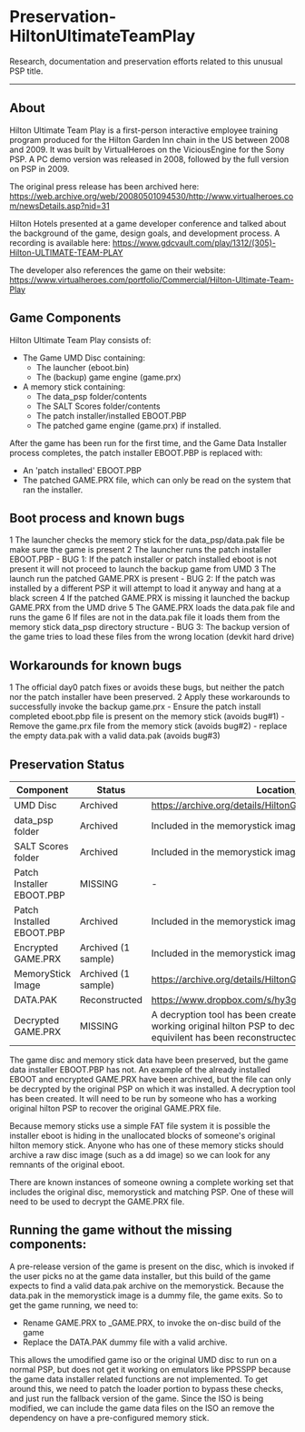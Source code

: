 # Preservation-HiltonUltimateTeamPlay
Research, documentation and preservation efforts related to this unusual PSP title.

------
## About
Hilton Ultimate Team Play is a first-person interactive employee training program produced for the Hilton Garden Inn chain in the US between 2008 and 2009.  It was built by VirtualHeroes on the ViciousEngine for the Sony PSP.  A PC demo version was released in 2008, followed by the full version on PSP in 2009. 

The original press release has been archived here:
https://web.archive.org/web/20080501094530/http://www.virtualheroes.com/newsDetails.asp?nid=31

Hilton Hotels presented at a game developer conference and talked about the background of the game, design goals, and development process. A recording is available here:
https://www.gdcvault.com/play/1312/(305)-Hilton-ULTIMATE-TEAM-PLAY

The developer also references the game on their website:
https://www.virtualheroes.com/portfolio/Commercial/Hilton-Ultimate-Team-Play

## Game Components
Hilton Ultimate Team Play consists of:
  - The Game UMD Disc containing:
    - The launcher (eboot.bin)
    - The (backup) game engine (game.prx)
  - A memory stick containing:
    - The data_psp folder/contents
    - The SALT Scores folder/contents
    - The patch installer/installed EBOOT.PBP
    - The patched game engine (game.prx) if installed.

After the game has been run for the first time, and the Game Data Installer process completes, the patch installer EBOOT.PBP is replaced with:
  - An 'patch installed' EBOOT.PBP
  - The patched GAME.PRX file, which can only be read on the system that ran the installer.

## Boot process and known bugs
  1 The launcher checks the memory stick for the data_psp/data.pak file be make sure the game is present
  2 The launcher runs the patch installer EBOOT.PBP
    - BUG 1: If the patch installer or patch installed eboot is not present it will not proceed to launch the backup game from UMD
  3 The launch run the patched GAME.PRX is present
    - BUG 2: If the patch was installed by a different PSP it will attempt to load it anyway and hang at a black screen
  4 If the patched GAME.PRX is missing it launched the backup GAME.PRX from the UMD drive
  5 The GAME.PRX loads the data.pak file and runs the game
  6 If files are not in the data.pak file it loads them from the memory stick data_psp directory structure
    - BUG 3: The backup version of the game tries to load these files from the wrong location (devkit hard drive)
    
## Workarounds for known bugs
  1 The official day0 patch fixes or avoids these bugs, but neither the patch nor the patch installer have been preserved.
  2 Apply these workarounds to successfully invoke the backup game.prx
    - Ensure the patch install completed eboot.pbp file is present on the memory stick (avoids bug#1)
    - Remove the game.prx file from the memory stick (avoids bug#2)
    - replace the empty data.pak with a valid data.pak (avoids bug#3)

## Preservation Status
|Component|Status|Location/Notes|
|---------|------|--------|
|UMD Disc       |Archived|https://archive.org/details/HiltonGardenInnUltimateTeamPlayUSA|
|data_psp folder|Archived|Included in the memorystick image on archive.org|
|SALT Scores folder|Archived|Included in the memorystick image on archive.org|
|Patch Installer EBOOT.PBP|MISSING|-|
|Patch Installed EBOOT.PBP|Archived|Included in the memorystick image on archive.org|
|Encrypted GAME.PRX|Archived (1 sample)|Included in the memorystick image on archive.org|
|MemoryStick Image|Archived (1 sample)|https://archive.org/details/HiltonGardenInnUltimateTeamPlayUSA|
|DATA.PAK|Reconstructed| https://www.dropbox.com/s/hy3gz4sxdjmtaeu/data.pak?dl=1 |
|Decrypted GAME.PRX|MISSING|A decryption tool has been created, but it must be run on a working original hilton PSP to decrypt the .PRX.  A functional equivilent has been reconstructed.|


The game disc and memory stick data have been preserved, but the game data installer EBOOT.PBP has not.  An example of the already installed EBOOT and encrypted GAME.PRX have been archived, but the file can only be decrypted by the original PSP on which it was installed.  A decryption tool has been created. It will need to be run by someone who has a working original hilton PSP to recover the original GAME.PRX file.

Because memory sticks use a simple FAT file system it is possible the installer eboot is hiding in the unallocated blocks of someone's original hilton memory stick.  Anyone who has one of these memory sticks should archive a raw disc image (such as a dd image) so we can look for any remnants of the original eboot.

There are known instances of someone owning a complete working set that includes the original disc, memorystick and matching PSP.  One of these will need to be used to decrypt the GAME.PRX file.

## Running the game without the missing components:
A pre-release version of the game is present on the disc, which is invoked if the user picks no at the game data installer, but this build of the game expects to find a valid data.pak archive on the memorystick.  Because the data.pak in the memorystick image is a dummy file, the game exits.  So to get the game running, we need to:
  - Rename GAME.PRX to _GAME.PRX, to invoke the on-disc build of the game
  - Replace the DATA.PAK dummy file with a valid archive.

This allows the umodified game iso or the original UMD disc to run on a normal PSP, but does not get it working on emulators like PPSSPP because the game data installer related functions are not implemented.  To get around this, we need to patch the loader portion to bypass these checks, and just run the fallback version of the game.  Since the ISO is being modified, we can include the game data files on the ISO an remove the dependency on have a pre-configured memory stick.
